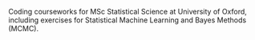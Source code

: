 Coding courseworks for MSc Statistical Science at University of Oxford, including exercises for Statistical Machine Learning and Bayes Methods (MCMC).
